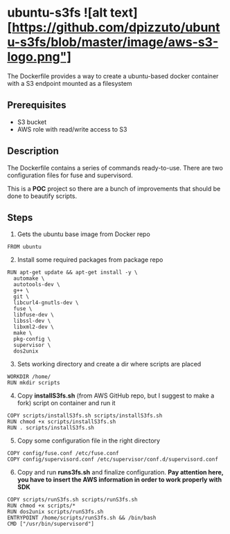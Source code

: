 # ubuntu-s3fs ![alt text][https://github.com/dpizzuto/ubuntu-s3fs/blob/master/image/aws-s3-logo.png"]

The Dockerfile provides a way to create a ubuntu-based docker container with a S3 endpoint mounted as a filesystem

## Prerequisites
- S3 bucket
- AWS role with read/write access to S3

## Description
The Dockerfile contains a series of commands ready-to-use. There are two configuration files for fuse and supervisord.

This is a **POC** project so there are a bunch of improvements that should be done to beautify scripts.

## Steps
1. Gets the ubuntu base image from Docker repo
```shell
FROM ubuntu
```
2. Install some required packages from package repo
```shell
RUN apt-get update && apt-get install -y \
  automake \
  autotools-dev \
  g++ \
  git \
  libcurl4-gnutls-dev \
  fuse \
  libfuse-dev \
  libssl-dev \
  libxml2-dev \
  make \
  pkg-config \
  supervisor \
  dos2unix
  ```
3. Sets working directory and create a dir where scripts are placed
```shell
WORKDIR /home/
RUN mkdir scripts
```
4. Copy **installS3fs.sh** (from AWS GitHub repo, but I suggest to make a fork) script on container and run it
```shell
COPY scripts/installS3fs.sh scripts/installS3fs.sh
RUN chmod +x scripts/installS3fs.sh
RUN . scripts/installS3fs.sh
```
5. Copy some configuration file in the right directory
```shell
COPY config/fuse.conf /etc/fuse.conf
COPY config/supervisord.conf /etc/supervisor/conf.d/supervisord.conf
```
6. Copy and run **runs3fs.sh** and finalize configuration.
**Pay attention here, you have to insert the AWS information in order to work properly with SDK**
```shell
COPY scripts/runS3fs.sh scripts/runS3fs.sh
RUN chmod +x scripts/*
RUN dos2unix scripts/runS3fs.sh
ENTRYPOINT /home/scripts/runS3fs.sh && /bin/bash
CMD ["/usr/bin/supervisord"]
```
